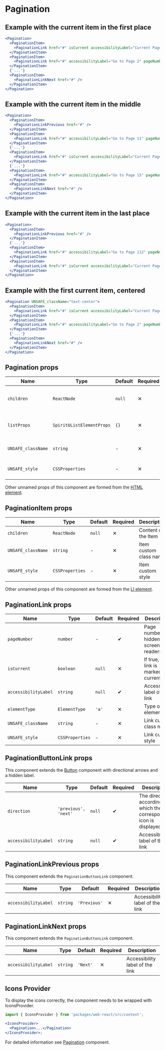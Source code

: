# Pagination

## Example with the current item in the first place

```jsx
<Pagination>
  <PaginationItem>
    <PaginationLink href="#" isCurrent accessibilityLabel="Current Page, Page 1" pageNumber={1} />
  </PaginationItem>
  <PaginationItem>
    <PaginationLink href="#" accessibilityLabel="Go to Page 2" pageNumber={2} />
  </PaginationItem>
  {'...'}
  <PaginationItem>
    <PaginationLinkNext href="#" />
  </PaginationItem>
</Pagination>
```

## Example with the current item in the middle

```jsx
<Pagination>
  <PaginationItem>
    <PaginationLinkPrevious href="#" />
  </PaginationItem>
  <PaginationItem>
    <PaginationLink href="#" accessibilityLabel="Go to Page 11" pageNumber={11} />
  </PaginationItem>
  {'...'}
  <PaginationItem>
    <PaginationLink href="#" isCurrent accessibilityLabel="Current Page, Page 13" pageNumber={13} />
  </PaginationItem>
  {'...'}
  <PaginationItem>
    <PaginationLink href="#" accessibilityLabel="Go to Page 15" pageNumber={15} />
  </PaginationItem>
  <PaginationItem>
    <PaginationLinkNext href="#" />
  </PaginationItem>
</Pagination>
```

## Example with the current item in the last place

```jsx
<Pagination>
  <PaginationItem>
    <PaginationLinkPrevious href="#" />
  </PaginationItem>
  {'...'}
  <PaginationItem>
    <PaginationLink href="#" accessibilityLabel="Go to Page 112" pageNumber={112} />
  </PaginationItem>
  <PaginationItem>
    <PaginationLink href="#" isCurrent accessibilityLabel="Current Page, Page 113" pageNumber={113} />
  </PaginationItem>
</Pagination>
```

## Example with the first current item, centered

```jsx
<Pagination UNSAFE_className="text-center">
  <PaginationItem>
    <PaginationLink href="#" isCurrent accessibilityLabel="Current Page, Page 1" pageNumber={1} />
  </PaginationItem>
  <PaginationItem>
    <PaginationLink href="#" accessibilityLabel="Go to Page 2" pageNumber={2} />
  </PaginationItem>
  {'...'}
  <PaginationItem>
    <PaginationLinkNext href="#" />
  </PaginationItem>
</Pagination>
```

## Pagination props

| Name               | Type                      | Default | Required | Description                                        |
| ------------------ | ------------------------- | ------- | -------- | -------------------------------------------------- |
| `children`         | `ReactNode`               | `null`  | ✕        | Content of the Pagination wrapper                  |
| `listProps`        | `SpiritUListElementProps` | `{}`    | ✕        | Props for the inner [UL element props][ul-element] |
| `UNSAFE_className` | `string`                  | -       | ✕        | Wrapper custom class name                          |
| `UNSAFE_style`     | `CSSProperties`           | -       | ✕        | Wrapper custom style                               |

Other unnamed props of this component are formed from the [HTML element][html-element].

## PaginationItem props

| Name               | Type            | Default | Required | Description            |
| ------------------ | --------------- | ------- | -------- | ---------------------- |
| `children`         | `ReactNode`     | `null`  | ✕        | Content of the Item    |
| `UNSAFE_className` | `string`        | -       | ✕        | Item custom class name |
| `UNSAFE_style`     | `CSSProperties` | -       | ✕        | Item custom style      |

Other unnamed props of this component are formed from the [LI element][li-element].

## PaginationLink props

| Name                 | Type            | Default | Required | Description                            |
| -------------------- | --------------- | ------- | -------- | -------------------------------------- |
| `pageNumber`         | `number`        | -       | ✔        | Page number, hidden for screen readers |
| `isCurrent`          | `boolean`       | `null`  | ✕        | If true, the link is marked as current |
| `accessibilityLabel` | `string`        | `null`  | ✔        | Accessibility label of the link        |
| `elementType`        | `ElementType`   | `'a'`   | ✕        | Type of an element                     |
| `UNSAFE_className`   | `string`        | -       | ✕        | Link custom class name                 |
| `UNSAFE_style`       | `CSSProperties` | -       | ✕        | Link custom style                      |

## PaginationButtonLink props

This component extends the [Button][button] component with directional arrows and a hidden label.

| Name                 | Type                 | Default | Required | Description                                                          |
| -------------------- | -------------------- | ------- | -------- | -------------------------------------------------------------------- |
| `direction`          | `'previous', 'next'` | `null`  | ✔        | The direction according to which the corresponding icon is displayed |
| `accessibilityLabel` | `string`             | `null`  | ✔        | Accessibility label of the link                                      |

## PaginationLinkPrevious props

This component extends the `PaginationButtonLink` component.

| Name                 | Type     | Default      | Required | Description                     |
| -------------------- | -------- | ------------ | -------- | ------------------------------- |
| `accessibilityLabel` | `string` | `'Previous'` | ✕        | Accessibility label of the link |

## PaginationLinkNext props

This component extends the `PaginationButtonLink` component.

| Name                 | Type     | Default  | Required | Description                     |
| -------------------- | -------- | -------- | -------- | ------------------------------- |
| `accessibilityLabel` | `string` | `'Next'` | ✕        | Accessibility label of the link |

## Icons Provider

To display the icons correctly, the component needs to be wrapped with IconsProvider.

```jsx
import { IconsProvider } from 'packages/web-react/src/context';

<IconsProvider>
  <Pagination>...</Pagination>
</IconsProvider>;
```

For detailed information see [Pagination][pagination] component.

[pagination]: https://github.com/lmc-eu/spirit-design-system/blob/main/packages/web/src/scss/components/Pagination/README.md
[button]: https://github.com/lmc-eu/spirit-design-system/blob/main/packages/web-react/src/components/Button/README.md
[html-element]: https://developer.mozilla.org/en-US/docs/Web/API/HTMLElement
[ul-element]: https://developer.mozilla.org/en-US/docs/Web/HTML/Element/ul
[li-element]: https://developer.mozilla.org/en-US/docs/Web/HTML/Element/li
